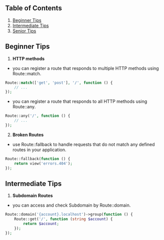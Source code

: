 ## Table of Contents

1. [Beginner Tips](#beginner-tips)
2. [Intermediate Tips](#intermediate-tips)
3. [Senior Tips](#senior-tips)

## Beginner Tips 

1. **HTTP methods** 
- you can register a route that responds to multiple HTTP methods using Route::match.
```php
Route::match(['get', 'post'], '/', function () {
    // ...
});
 ```

- you can register a route that responds to all HTTP methods using Route::any.
```php
Route::any('/', function () {
    // ...
});
 ```

2. **Broken Routes** 
- use Route::fallback to handle requests that do not match any defined routes in your application.
```php
Route::fallback(function () {
    return view('errors.404');
});
 ```


## Intermediate Tips 

1. **Subdomain Routes** 
- you can access and check Subdomain by Route::domain.
```php
Route::domain('{account}.localhost')->group(function () {
    Route::get('/', function (string $account) {
        return $account;
    });
});
 ```
